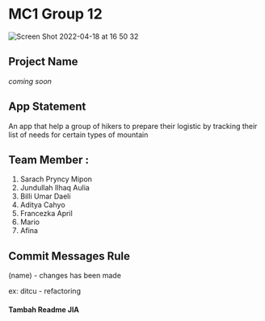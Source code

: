 # MC1 Group 12
![Screen Shot 2022-04-18 at 16 50 32](https://user-images.githubusercontent.com/65699305/167760717-e5b588a6-de28-44dd-a604-6f9d2f254f94.png)

## Project Name

*coming soon*

## App Statement

An app that help a group of hikers to prepare their logistic by tracking their list of needs for certain types of mountain

## Team Member : 

1. Sarach Pryncy Mipon
2. Jundullah Ilhaq Aulia
3. Billi Umar Daeli
4. Aditya Cahyo
5. Francezka April
6. Mario
7. Afina

## Commit Messages Rule

(name) - changes has been made

ex: ditcu - refactoring

#### Tambah Readme JIA
